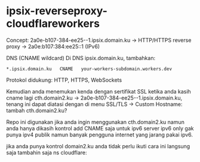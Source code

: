 # ipsix-reverseproxy-cloudflareworkers
Concept: 2a0e-b107-384-ee25--1.ipsix.domain.ku → HTTP/HTTPS reverse proxy → 2a0e:b107:384:ee25::1 (IPv6)

DNS (CNAME wildcard)
Di DNS ipsix.domain.ku, tambahkan:
```
*.ipsix.domain.ku   CNAME   your-workers-subdomain.workers.dev
```

Protokol didukung: HTTP, HTTPS, WebSockets

Kemudian anda menemukan kenda dengan sertifikat SSL ketika anda kasih cname lagi cth.domain2.ku -> 2a0e-b107-384-ee25--1.ipsix.domain.ku, tenang ini dapat diatasi dengan di menu SSL/TLS -> Custom Hostname: tambah cth.domain2.ku?

Repo ini digunakan jika anda ingin menggunakan cth.domain2.ku namun anda hanya dikasih kontrol add CNAME saja untuk ipv6 server ipv6 only gak punya ipv4 publik namun banyak pengguna internet yang jarang pakai ipv6.

jika anda punya kontrol domain2.ku anda tidak perlu ikuti cara ini langsung saja tambahin saja ns cloudflare: 
